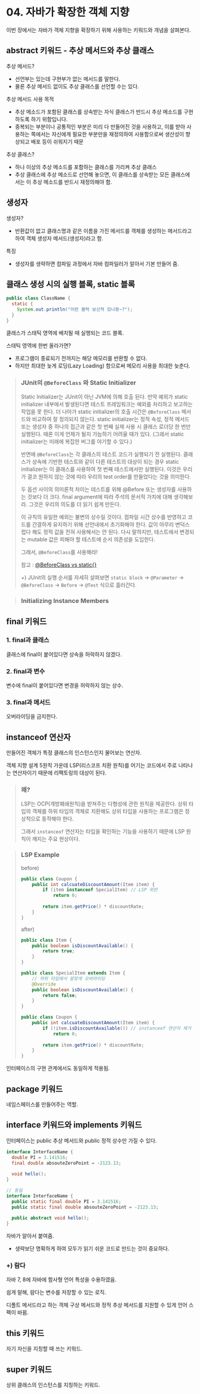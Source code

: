 # 04. 자바가 확장한 객체 지향

이번 장에서는 자바가 객체 지향을 확장하기 위해 사용하는 키워드와 개념을 살펴본다.

## abstract 키워드 - 추상 메서드와 추상 클래스

추상 메서드?

- 선언부는 있는데 구현부가 없는 메서드를 말한다.
- 물론 추상 메서드 없이도 추상 클래스를 선언할 수는 있다.

추상 메서드 사용 목적

- 추상 메소드가 포함된 클래스를 상속받는 자식 클래스가 반드시 추상 메소드를 구현하도록 하기 위함입니다.
- 중복되는 부분이나 공통적인 부분은 미리 다 만들어진 것을 사용하고, 이를 받아 사용하는 쪽에서는 자신에게 필요한 부분만을 재정의하여 사용함으로써 생산성이 향상되고 배포 등이 쉬워지기 때문

추상 클래스?

- 하나 이상의 추상 메소드를 포함하는 클래스를 가리켜 추상 클래스
- 추상 클래스에 추상 메소드로 선언해 놓으면, 이 클래스를 상속받는 모든 클래스에서는 이 추상 메소드를 반드시 재정의해야 함.

## 생성자

생성자?

- 반환값이 없고 클래스명과 같은 이름을 가진 메서드를 객체를 생성하는 메서드라고 하여 객체 생성자 메서드(생성자)라고 함.

특징

- 생성자를 생략하면 컴파일 과정에서 자바 컴파일러가 알아서 기본 만들어 줌.

## 클래스 생성 시의 실행 블록, static 블록

```java
public class ClassName {
  static {
    System.out.println("이런 블럭 보신적 있나용~?");
  }
}
```

클래스가 스태틱 영역에 배치될 때 실행되는 코드 블록.

스태틱 영역에 한번 올라가면?

- 프로그램이 종료되기 전까지는 해당 메모리를 반환할 수 없다.
- 하지만 최대한 늦게 로딩(Lazy Loading) 함으로써 메모리 사용을 최대한 늦춘다.

> ### JUnit의 `@BeforeClass` 와 Static Initializer
>
> Static Initializer는 JUnit이 아닌 JVM에 의해 호출 된다. 만약 예외가 static initializer 내부에서 발생된다면 테스트 프레임워크는 예외를 처리하고 보고하는 작업을 못 한다. 더 나아가 static initializer의 호출 시간은 `@BeforeClass` 메서드와 비교하여 잘 정의되지 않는다. static initializer는 정적 속성, 정적 메서드 또는 생성자 중 하나의 접근과 같은 첫 번째 실제 사용 시 클래스 로더당 한 번만 실행된다. 때론 이게 언제가 될지 가늠하기 어려울 때가 있다. (그래서 static initializer는 미래에 복잡한 버그를 야기할 수 있다.)
>
> 반면에 `@BeforeClass`는 각 클래스의 테스트 코드가 실행되기 전 실행된다. 클래스가 상속에 기반한 테스트와 같이 다른 테스트의 대상이 되는 경우 static initializer는 이 클래스를 사용하여 첫 번째 테스트에서만 실행된다. 이것은 우리가 결코 원하지 않는 것에 따라 우리의 test order를 만들었다는 것을 의미한다.
>
> 두 옵션 사이의 의미론적 차이는 테스트를 위해 @Before 또는 생성자를 사용하는 것보다 더 크다. final argument에 따라 주석의 문서적 가치에 대해 생각해보라. 그것은 우리의 의도를 더 읽기 쉽게 만든다.
>
> 이 규칙의 유일한 예외는 불변의 상수일 것이다. 컴파일 시간 상수를 반영하고 코드를 간결하게 유지하기 위해 선언내에서 초기화해야 한다. 값이 아무리 변덕스럽다 해도 정적 값을 전혀 사용해서는 안 된다. 다시 말하지만, 테스트에서 변경되는 mutable 값은 피해야 할 테스트에 순서 의존성을 도입한다.
>
> 그래서, `@BeforeClass`를 사용해라!
>
> 참고 : [@BeforeClass vs static{}](https://stackoverflow.com/questions/15493189/beforeclass-vs-static)
>
> +) JUnit의 실행 순서를 자세히 살펴보면 `static block` -> `@Parameter` -> `@BeforeClass` -> `Before` ->  `@Test` 식으로 흘러간다.

> ### Initializing Instance Members

## final 키워드

### 1. final과 클래스

클래스에 final이 붙어있다면 상속을 허락하지 않겠다.

### 2. final과 변수

변수에 final이 붙어있다면 변경을 허락하지 않는 상수.

### 3. final과 메서드

오버라이딩을 금지한다.

## instanceof 연산자

만들어진 객체가 특정 클래스의 인스턴스인지 물어보는 연산자.

객체 지향 설계 5원칙 가운데 LSP(리스코프 치환 원칙)를 어기는 코드에서 주로 나타나는 연산자이기 때문에 리팩토링의 대상이 된다.

> ### 왜?
>
> LSP는 OCP(개방폐쇄원칙)을 받쳐주는 다형성에 관한 원칙을 제공한다. 상위 타입의 객체를 하위 타입의 객체로 치환해도 상위 타입을 사용하는 프로그램은 정상적으로 동작해야 한다.
>
> 그래서 `instanceof` 연산자는 타입을 확인하는 기능을 사용하기 때문에 LSP 원칙이 깨지는 주요 현상이다.

> ### LSP Example
>
> before)
>
> ```java
> public class Coupon {
>     public int calcuateDiscountAmount(Item item) {
>         if (item instanceof SpecialItem) // LSP 위반
>             return 0;
>         
>         return item.getPrice() * discountRate;
>     }
> }
> ```
>
> 
>
> after)
>
> ```java
> public class Item {
>     public boolean isDiscountAvailable() {
>         return true;
>     }
> }
> 
> public class SpecialItem extends Item {
>     // 하위 타입에서 알맞게 오버라이딩
>     @Override
>     public boolean isDiscountAvailable() {
>         return false;
>     }
> }
> 
> public class Coupon {
>     public int calcuateDiscountAmount(Item item) {
>         if (!item.isDiscountAvailable()) // instanceof 연산자 제거
>             return 0;
>         
>         return item.getPrice() * discountRate;
>     }
> }
> ```

인터페이스의 구현 관계에서도 동일하게 적용됨.

## package 키워드

네임스페이스를 만들어주는 역할.

## interface 키워드와 implements 키워드

인터페이스는 public 추상 메서드와 public 정적 상수만 가질 수 있다.

```java
interface InterfaceName {
  double PI = 3.141516;
  final double absouteZeroPoint = -2123.13;
  
  void hello();
}

// 동일
interface InterfaceName {
  public static final double PI = 3.141516;
  public static final double absouteZeroPoint = -2123.13;
  
  public abstract void hello();
}
```

자바가 알아서 붙여줌.

- 생략보단 명확하게 하여 모두가 읽기 쉬운 코드로 만드는 것이 중요하다.

### +) 람다

자바 7, 8에 자바에 함사형 언어 특성을 수용하였음.

쉽게 말해, 람다는 변수를 저장할 수 있는 로직.

디폴트 메서드라고 하는 객체 구상 메서드와 정적 추상 메서드를 지원할 수 있게 언어 스펙이 바뀜.

## this 키워드

자기 자신을 지칭할 때 쓰는 키워드.

## super 키워드

상위 클래스의 인스턴스를 지칭하는 키워드.



